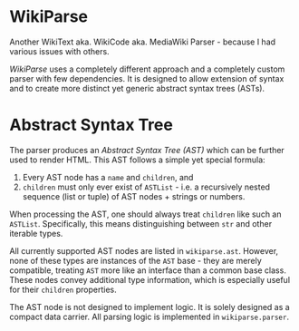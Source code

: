 # WikiParse
Another WikiText aka. WikiCode aka. MediaWiki Parser - because I had various issues with others.

*WikiParse* uses a completely different approach and a completely custom parser with few dependencies. It is designed to allow extension of syntax and to create more distinct yet generic abstract syntax trees (ASTs).


# Abstract Syntax Tree
The parser produces an *Abstract Syntax Tree (AST)* which can be further used to render HTML. This AST follows a simple yet special formula:

1. Every AST node has a `name` and `children`, and
2. `children` must only ever exist of `ASTList` - i.e. a recursively nested sequence (list or tuple) of AST nodes + strings or numbers.

When processing the AST, one should always treat `children` like such an `ASTList`. Specifically, this means distinguishing between `str` and other iterable types.

All currently supported AST nodes are listed in `wikiparse.ast`. However, none of these types are instances of the `AST` base - they are merely compatible, treating `AST` more like an interface than a common base class. These nodes convey additional type information, which is especially useful for their `children` properties.

The AST node is not designed to implement logic. It is solely designed as a compact data carrier. All parsing logic is implemented in `wikiparse.parser`.
